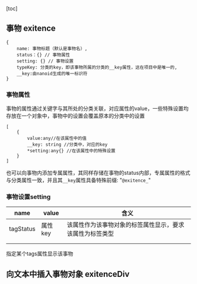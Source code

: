 [toc]

## 事物 exitence

~~~
{
	name: 事物标题（默认是事物名）,
	status：{} // 事物属性
	setting: {} // 事物设置
	typeKey: 分类的key，即该事物所属的分类的__key属性，这在项目中是唯一的,
	__key:由nanoid生成的唯一标识符
}
~~~

### 事物属性

事物的属性通过关键字与其所处的分类关联，对应属性的value，一些特殊设置均存放在一个对象中，事物中的设置会覆盖原本的分类中的设置

~~~
[
	{	
		value:any//在该属性中的值
		__key: string //分类中，对应的key
		*setting:any{} //在该属性中的特殊设置
	}
]
~~~

也可以向事物内添加专属属性，其同样存储在事物的status内部，专属属性的格式与分类属性一致，并且其`__key`属性具备特殊前缀: "`@exitence_`"

### 事物设置setting

| name      | value   | 含义                                                     |
| --------- | ------- | -------------------------------------------------------- |
| tagStatus | 属性key | 该属性作为该事物对象的标签属性显示，要求该属性为标签类型 |
|           |         |                                                          |
|           |         |                                                          |

指定某个tags属性显示该事物

## 向文本中插入事物对象 exitenceDiv

